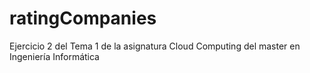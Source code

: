 # ratingCompanies
Ejercicio 2 del Tema 1 de la asignatura Cloud Computing del master en Ingeniería Informática
